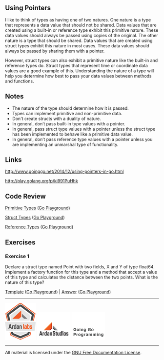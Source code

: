 ## Using Pointers

I like to think of types as having one of two natures. One nature is a type that represents a data value that should not be shared. Data values that are created using a built-in or reference type exhibit this primitive nature. These data values should always be passed using copies of the original. The other nature is a type that should be shared. Data values that are created using struct types exhibit this nature in most cases. These data values should always be passed by sharing them with a pointer.

However, struct types can also exhibit a primitive nature like the built-in and reference types do. Struct types that represent time or coordinate data values are a good example of this. Understanding the nature of a type will help you determine how best to pass your data values between methods and functions.

## Notes

* The nature of the type should determine how it is passed.
* Types can implement primitive and non-primitive data.
* Don't create structs with a duality of nature.
* In general, don’t pass built-in type values with a pointer.
* In general, pass struct type values with a pointer unless the struct type has been implemented to behave like a primitive data value.
* In general, don’t pass reference type values with a pointer unless you are implementing an unmarshal type of functionality.

## Links

http://www.goinggo.net/2014/12/using-pointers-in-go.html

http://play.golang.org/p/ki991PuHhk

## Code Review

[Primitive Types](example1/example1.go) ([Go Playground](https://play.golang.org/p/H5HRoElN6q))

[Struct Types](example2/example2.go) ([Go Playground](https://play.golang.org/p/xD6PCx--GG))

[Reference Types](example3/example3.go) ([Go Playground](https://play.golang.org/p/E-Bb5cRuyz))

## Exercises

### Exercise 1

Declare a struct type named Point with two fields, X and Y of type float64. Implement a factory function for this type and a method
that accept a value of this type and calculates the distance between the two points. What is the nature of this type?

[Template](exercises/template1/template1.go) ([Go Playground](https://play.golang.org/p/9_MSdcdlNQ)) | 
[Answer](exercises/exercise1/exercise1.go) ([Go Playground](https://play.golang.org/p/5KL4HipSJ-))

___
[![Ardan Labs](../00-slides/images/ggt_logo.png)](http://www.ardanlabs.com)
[![Ardan Studios](../00-slides/images/ardan_logo.png)](http://www.ardanstudios.com)
[![GoingGo Blog](../00-slides/images/ggb_logo.png)](http://www.goinggo.net)
___
All material is licensed under the [GNU Free Documentation License](https://github.com/ArdanStudios/gotraining/blob/master/LICENSE).
